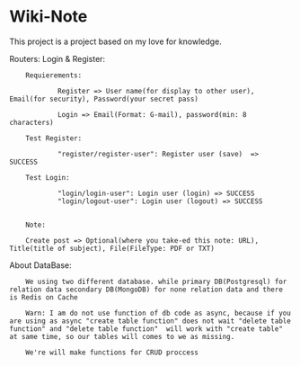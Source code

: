 # Wiki-Note
This project is a project based on my love for knowledge.

Routers:
        Login & Register:

        Requierements:
                
                Register => User name(for display to other user), Email(for security), Password(your secret pass)

                Login => Email(Format: G-mail), password(min: 8 characters)

        Test Register:

                "register/register-user": Register user (save)  =>  SUCCESS
                
        Test Login: 

                "login/login-user": Login user (login) => SUCCESS
                "login/logout-user": Login user (logout) => SUCCESS


        Note:

        Create post => Optional(where you take-ed this note: URL), Title(title of subject), File(FileType: PDF or TXT)



About DataBase:

        We using two different database. while primary DB(Postgresql) for relation data secondary DB(MongoDB) for none relation data and there is Redis on Cache  
        
        Warn: I am do not use function of db code as async, because if you are using as async "create table function" does not wait "delete table function" and "delete table function"  will work with "create table" at same time, so our tables will comes to we as missing.

        We're will make functions for CRUD proccess  
